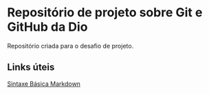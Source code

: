 # Repositório de projeto sobre Git e GitHub da Dio
Repositório criada para o desafio de projeto.

## Links úteis 
[Sintaxe Básica Markdown](https://www.markdownguide.org/)

